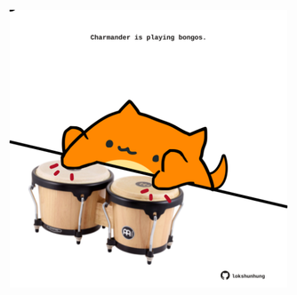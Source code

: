 <!-- built at 04/10/2021, 14:02:08 UTC -->
<p align="center">
  <img width="500" height="500" src="./ReadmeImage.svg">
</p>
